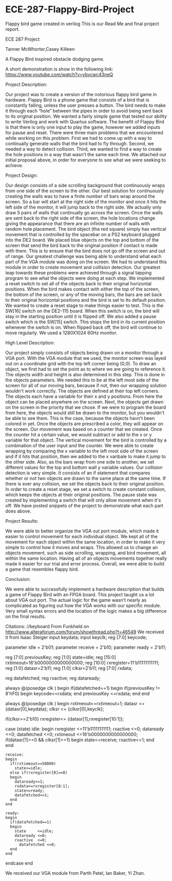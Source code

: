 # ECE-287-Flappy-Bird-Project
Flappy bird game created in verilog
This is our Read Me and final project report.

ECE 287 Project

Tanner McWhorter,Casey Killeen

A Flappy Bird inspired obstacle dodging game.

A short demonstration is show in the following link:
https://www.youtube.com/watch?v=ybvcwc43neQ

Project Description:

Our project was to create a version of the notorious flappy bird game in hardware. Flappy Bird is a phone game that consists of a bird that is constantly falling, unless the user presses a button. The bird needs to make it through each “hole” between the pipes in order to avoid being sent back to its original position. We wanted a fairly simple game that tested our ability to write Verilog and work with Quartus software. The benefit of Flappy Bird is that there is only one input to play the game, however we added inputs for pause and reset. There were three main problems that we encountered while working on this problem. First we had to come up with a way to continually generate walls that the bird had to fly through. Second, we needed a way to detect collision. Third, we wanted to find a way to create the hole positions in a way that wasn’t the same each time. We attached our initial proposal above, in order for everyone to see what we were seeking to achieve.

Project Design:

Our design consists of a side scrolling background that continuously wraps from one side of the screen to the other. Our best solution for continuously creating the walls was to have a finite number of bars wrap around the screen. So a bar will start at the right side of the monitor and once it hits the left side of the monitor, it will jump back to the right side. We actually only draw 5 pairs of walls that continually go across the screen. Once the walls are sent back to the right side of the screen, the hole locations change giving the appearance that there are an infinite number of walls with random hole placement. The bird object (the red square) simply has vertical movement that is controlled by the spacebar on a PS2 keyboard plugged into the DE2 board. We placed blue objects on the top and bottom of the screen that send the bird back to the original position if contact is made with them. This is to ensure that the bird does not go off the screen and out of range. Our greatest challenge was being able to understand what each part of the VGA module was doing on the screen. We had to understand this module in order to create movement and collision detection. Our greatest leap towards these problems were achieved through a signal tapping program to see what the objects were doing at each step. We implemented a reset switch to set all of the objects back to their original horizontal positions. When the bird makes contact with either the top of the screen, the bottom of the screen, or any of the moving bars, the bars are set back to their original horizontal positions and the bird is set to its default position. We wanted to create a reset stage to make things easier to test. This is the SW[16] switch on the DE2-115 board. When this switch is on, the bird will stay in the starting position until it is flipped off. We also added a pause switch which is the SW[15] switch. This stops the bird in its current position whenever the switch is on. When flipped back off, the bird will continue to move regularly. We used a 1280X1024 60Hz monitor.

High Level Description:

Our project simply consists of objects being drawn on a monitor through a VGA port. With the VGA module that we used, the monitor screen was layed out on a coordinate grid with the top left corner being (0,0). To draw an object, we first had to set the point as to where we are going to reference it. The objects width and height is also determined in this step. This is done in the objects parameters. We needed this to be at the left most side of the screen for all of our moving bars, because if not, then our wrapping solution wouldn't work correctly. The objects are defined at their top left corners. The objects each have a variable for their x and y positions. From here the object can be placed anywhere on the screen. Next, the objects get drawn on the screen in the priority that we chose. If we were to program the board from here, the objects would still be drawn to the monitor, but you wouldn't be able to see them. This is the case, because the objects havn't been colored in yet. Once the objects are prescribed a color, they will appear on the screen. Our movement was based on a counter that we created. Once the counter hit a certain value, we would subtract or add to the x or y variable for that object. The vertical movement for the bird is controlled by a combination of the user input and the counter. We were able to create wrapping by comparing the x variable to the left most side of the screen and if it hits that position, then we added to the x varibale to make it jump to the other side. Also, as the bars wrap from one side to another, we set different values for the top and bottom wall y variable values. Our collision detection is very simple. It consists of an if statement that compares whether or not two objects are drawn to the same place at the same time. If there is ever any collision, we set the objects back to their original position. In order to create a reset stage, we set a switch to create constant collision, which keeps the objects at their original positions. The pause state was created by implementing a switch that will only allow movement when it's off. We have posted snippets of the project to demonstrate what each part does above.

Project Results:

We were able to better organize the VGA out port module, which made it easier to control movement for each individual object. We kept all of the movement for each object within the same location, in order to make it very simple to control how it moves and wraps.
This allowed us to change an objects movement, such as side scrolling, wrapping, and bird movement, all within the same location. Having all of an objects movements together really made it easier for our trial and error process. Overall, we were able to build a game that resembles flappy bird.

Conclusion:

We were able to successfully implement a hardware description that builds a game of Flappy Bird with an FPGA board. This project taught us a lot about VGA out port. The actual logic for the game wasn’t nearly as complicated as figuring out how the VGA works with our specific module. Very small syntax errors and the location of the logic makes a big difference on the final results.

Citations:
//keyboard
From Funkheld on http://www.alteraforum.com/forum/showthread.php?t=46549
We received it from Isaac Steiger
  input keydata;
  input keyclk;
  reg [7:0] keycode;

parameter idle    = 2'b01;
parameter receive = 2'b10;
parameter ready   = 2'b11;

reg [7:0] previousKey; 
reg [1:0]  state=idle;
reg [15:0] rxtimeout=16'b0000000000000000;
reg [10:0] rxregister=11'b11111111111;
reg [1:0]  datasr=2'b11;
reg [1:0]  clksr=2'b11;
reg [7:0]  rxdata;


reg datafetched;
reg rxactive;
reg dataready;

always @(posedge clk ) 
begin 
  if(datafetched==1)
  begin
  	 if(previousKey != 8'hF0)
	 begin 
		keycode<=rxdata;
    end
	 previousKey <=rxdata;
  end
end  
  
always @(posedge clk ) 
begin 
  rxtimeout<=rxtimeout+1;
  datasr <= {datasr[0],keydata};
  clksr  <= {clksr[0],keyclk};


  if(clksr==2'b10)
    rxregister<= {datasr[1],rxregister[10:1]};


  case (state) 
    idle: 
    begin
      rxregister <=11'b11111111111;
      rxactive   <=0;
      dataready  <=0;
		datafetched <=0;
      rxtimeout  <=16'b0000000000000000;
      if(datasr[1]==0 && clksr[1]==1)
      begin
        state<=receive;
        rxactive<=1;
      end   
    end
    
    receive:
    begin
      if(rxtimeout==50000)
        state<=idle;
      else if(rxregister[0]==0)
      begin
        dataready<=1;
        rxdata<=rxregister[8:1];
        state<=ready;
        datafetched<=1;
      end
    end
    
    ready: 
    begin
      if(datafetched==1)
      begin
        state     <=idle;
        dataready <=0;
        rxactive  <=0;
		  datafetched <=0;
      end  
    end  
  endcase
end 

We received our VGA module from Parth Patel, Ian Baker, Yi Zhan.
